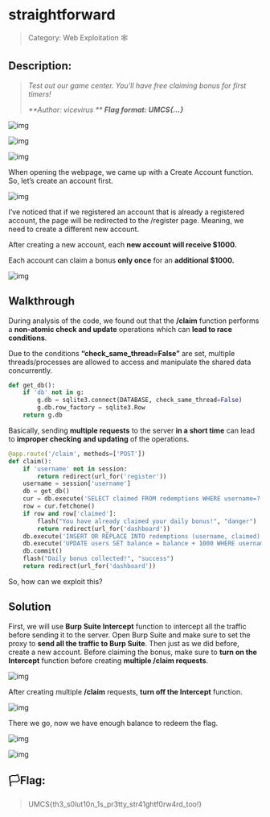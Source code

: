 # straightforward
>Category: Web Exploitation 🕸️

## Description:
>_Test out our game center. You'll have free claiming bonus for first timers!_
>
>_**Author: vicevirus **_ **_Flag format: UMCS{...}_**

![img](chall.png)

![img](landing.png)

![img](createacc.png)

When opening the webpage, we came up with a Create Account function. So, let’s create an account first.

![img](dashboard.png)

I’ve noticed that if we registered an account that is already a registered account, the page will be redirected to the /register page. Meaning, we need to create a different new account.

After creating a new account, each **new account will receive $1000.**

Each account can claim a bonus **only once** for an **additional $1000.**

![img](claim.png)

## Walkthrough

During analysis of the code, we found out that the **/claim** function performs a **non-atomic
check and update** operations which can **lead to race conditions**.

Due to the conditions **“check_same_thread=False”** are set, multiple threads/processes are allowed to access and manipulate the shared data concurrently. 

```python
def get_db():
    if 'db' not in g:
        g.db = sqlite3.connect(DATABASE, check_same_thread=False)
        g.db.row_factory = sqlite3.Row
    return g.db
```

Basically, sending **multiple requests** to the server **in a short time** can lead to **improper checking and updating** of the operations.

```python
@app.route('/claim', methods=['POST'])
def claim():
    if 'username' not in session:
        return redirect(url_for('register'))
    username = session['username']
    db = get_db()
    cur = db.execute('SELECT claimed FROM redemptions WHERE username=?', (username,))
    row = cur.fetchone()
    if row and row['claimed']:
        flash("You have already claimed your daily bonus!", "danger")
        return redirect(url_for('dashboard'))
    db.execute('INSERT OR REPLACE INTO redemptions (username, claimed) VALUES (?, 1)', (username,))
    db.execute('UPDATE users SET balance = balance + 1000 WHERE username=?', (username,))
    db.commit()
    flash("Daily bonus collected!", "success")
    return redirect(url_for('dashboard'))
```

So, how can we exploit this?

## Solution

First, we will use **Burp Suite Intercept** function to intercept all the traffic before sending it to the server. Open Burp Suite and make sure to set the proxy to **send all the traffic to Burp Suite**. Then just as we did before, create a new account. Before claiming the bonus, make sure to **turn on the Intercept** function before creating **multiple /claim requests**.

![img](interceptbefore.png)

After creating multiple **/claim** requests, **turn off the Intercept** function.

![img](interceptafter.png)

There we go, now we have enough balance to redeem the flag.

![img](offintercept.png)

![img](flag.png)

## 🏳️Flag:
>UMCS{th3_s0lut10n_1s_pr3tty_str41ghtf0rw4rd_too!}